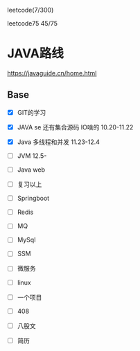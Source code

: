 leetcode(7/300)

leetcode75  45/75

# JAVA路线 

https://javaguide.cn/home.html

## Base

- [x] GIT的学习 
- [x] JAVA se  还有集合源码 IO啥的 10.20-11.22
- [x] Java 多线程和并发  11.23-12.4
- [ ] JVM     12.5-
- [ ] Java web
- [ ] 复习以上
- [ ] Springboot
- [ ] Redis
- [ ] MQ
- [ ] MySql
- [ ] SSM
- [ ] 微服务
- [ ] linux
- [ ] 一个项目
- [ ] 408
- [ ] 八股文
- [ ] 简历

